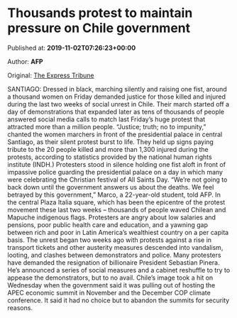 
# Thousands protest to maintain pressure on Chile government

Published at: **2019-11-02T07:26:23+00:00**

Author: **AFP**

Original: [The Express Tribune](https://tribune.com.pk/story/2092075/3-thousands-protest-maintain-pressure-chile-government/)

SANTIAGO: Dressed in black, marching silently and raising one fist, around a thousand women on Friday demanded justice for those killed and injured during the last two weeks of social unrest in Chile.
Their march started off a day of demonstrations that expanded later as tens of thousands of people answered social media calls to match last Friday’s huge protest that attracted more than a million people.
“Justice; truth; no to impunity,” chanted the women marchers in front of the presidential palace in central Santiago, as their silent protest burst to life.
They held up signs paying tribute to the 20 people killed and more than 1,300 injured during the protests, according to statistics provided by the national human rights institute (INDH.)
Protesters stood in silence holding one fist aloft in front of impassive police guarding the presidential palace on a day in which many were celebrating the Christian festival of All Saints Day.
“We’re not going to back down until the government answers us about the deaths. We feel betrayed by this government,” Marco, a 22-year-old student, told AFP.
In the central Plaza Italia square, which has been the epicentre of the protest movement these last two weeks – thousands of people waved Chilean and Mapuche indigenous flags.
Protesters are angry about low salaries and pensions, poor public health care and education, and a yawning gap between rich and poor in Latin America’s wealthiest country on a per capita basis.
The unrest began two weeks ago with protests against a rise in transport tickets and other austerity measures descended into vandalism, looting, and clashes between demonstrators and police.
Many protesters have demanded the resignation of billionaire President Sebastian Pinera.
He’s announced a series of social measures and a cabinet reshuffle to try to appease the demonstrators, but to no avail.
Chile’s image took a hit on Wednesday when the government said it was pulling out of hosting the APEC economic summit in November and the December COP climate conference.
It said it had no choice but to abandon the summits for security reasons.
